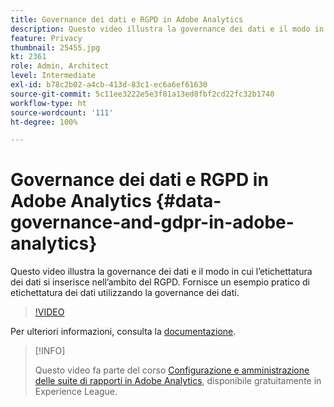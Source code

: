 ```yaml
---
title: Governance dei dati e RGPD in Adobe Analytics
description: Questo video illustra la governance dei dati e il modo in cui l’etichettatura dei dati si inserisce nell’ambito del RGPD. Fornisce un esempio pratico di etichettatura dei dati utilizzando la governance dei dati.
feature: Privacy
thumbnail: 25455.jpg
kt: 2361
role: Admin, Architect
level: Intermediate
exl-id: b78c2b02-a4cb-413d-83c1-ec6a6ef61630
source-git-commit: 5c11ee3222e5e3f81a13ed8fbf2cd22fc32b1740
workflow-type: ht
source-wordcount: '111'
ht-degree: 100%

---
```


# Governance dei dati e RGPD in Adobe Analytics {#data-governance-and-gdpr-in-adobe-analytics}

Questo video illustra la governance dei dati e il modo in cui l’etichettatura dei dati si inserisce nell’ambito del RGPD. Fornisce un esempio pratico di etichettatura dei dati utilizzando la governance dei dati.

>[!VIDEO](https://video.tv.adobe.com/v/25455/?quality=12)

Per ulteriori informazioni, consulta la [documentazione](https://experienceleague.adobe.com/docs/analytics/admin/data-governance/an-gdpr-overview.html?lang=it).

>[!INFO]
>
> Questo video fa parte del corso [Configurazione e amministrazione delle suite di rapporti in Adobe Analytics](https://experienceleague.adobe.com/?recommended=Analytics-A-1-2021.1.administration&amp;lang=it), disponibile gratuitamente in Experience League.
